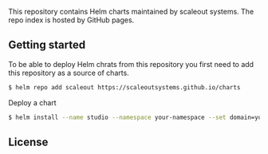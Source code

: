 

This repository contains Helm charts maintained by scaleout systems. The repo index is hosted by GitHub pages.

## Getting started
To be able to deploy Helm chrats from this repository you first need to add this repository as a source of charts.

```bash
$ helm repo add scaleout https://scaleoutsystems.github.io/charts
```

Deploy a chart
```bash
$ helm install --name studio --namespace your-namespace --set domain=your.domain.name scaleout/studio
```


## License
